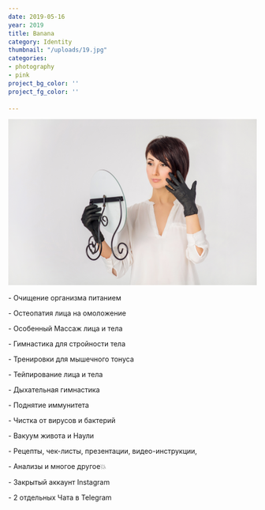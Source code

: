 ```yaml
---
date: 2019-05-16
year: 2019
title: Banana
category: Identity
thumbnail: "/uploads/19.jpg"
categories:
- photography
- pink
project_bg_color: ''
project_fg_color: ''

---
```

![](/uploads/19.jpg)

\- Очищение организма питанием

\- Остеопатия лица на омоложение

\- Особенный Массаж лица и тела

\- Гимнастика для стройности тела

\- Тренировки для мышечного тонуса

\- Тейпирование лица и тела

\- Дыхательная гимнастика

\- Поднятие иммунитета

\- Чистка от вирусов и бактерий

\- Вакуум живота и Наули

\- Рецепты, чек-листы, презентации, видео-инструкции,

\- Анализы и многое другое💥

\- Закрытый аккаунт Instagram

\- 2 отдельных Чата в Telegram